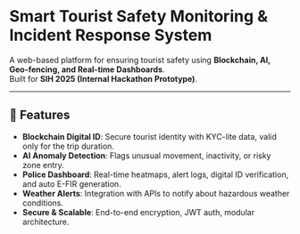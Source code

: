 # Smart Tourist Safety Monitoring & Incident Response System

A web-based platform for ensuring tourist safety using **Blockchain, AI, Geo-fencing, and Real-time Dashboards**.  
Built for **SIH 2025 (Internal Hackathon Prototype)**.

---

## 🚀 Features
- **Blockchain Digital ID**: Secure tourist identity with KYC-lite data, valid only for the trip duration.  
- **AI Anomaly Detection**: Flags unusual movement, inactivity, or risky zone entry.  
- **Police Dashboard**: Real-time heatmaps, alert logs, digital ID verification, and auto E-FIR generation.  
- **Weather Alerts**: Integration with APIs to notify about hazardous weather conditions.  
- **Secure & Scalable**: End-to-end encryption, JWT auth, modular architecture.  

